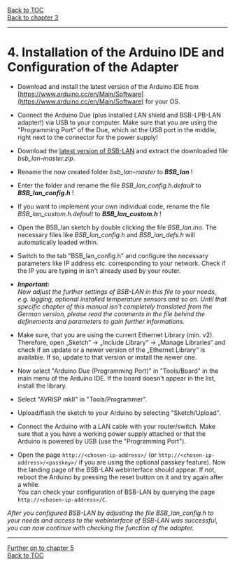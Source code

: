 [Back to TOC](toc.md)  
[Back to chapter 3](chap03.md)    
   
---  

# 4. Installation of the Arduino IDE and Configuration of the Adapter
- Download and install the latest version of the Arduino IDE from [https://www.arduino.cc/en/Main/Software](https://www.arduino.cc/en/Main/Software) for your OS.  

- Connect the Arduino Due (plus installed LAN shield and BSB-LPB-LAN adapter!) via USB to your computer. Make sure that you are using the "Programming Port" of the Due, which ist the USB port in the middle, right next to the connector for the power supply! 

- Download the [latest version of BSB-LAN](https://github.com/fredlcore/bsb_lan/archive/master.zip) and extract the downloaded file *bsb_lan-master.zip*.  

- Rename the now created folder *bsb_lan-master* to ***BSB_lan*** !  

- Enter the folder and rename the file *BSB_lan_config.h.default* to ***BSB_lan_config.h*** !  

- If you want to implement your own individual code, rename the file *BSB_lan_custom.h.default* to ***BSB_lan_custom.h*** !  

- Open the BSB_lan sketch by double clicking the file *BSB_lan.ino*. The necessary files like *BSB_lan_config.h* and *BSB_lan_defs.h* will automatically loaded within.  

- Switch to the tab "BSB_lan_config.h" and configure the necessary parameters like IP address etc. corresponding to your network. Check if the IP you are typing in isn't already used by your router.  

- ***Important:***  
*Now adjust the further settings of BSB-LAN in this file to your needs, e.g. logging, optional installed temperature sensors and so on. Until that specific chapter of this manual isn't completely translated from the German version, please read the comments in the file behind the definements and parameters to gain further informations.*   

- Make sure, that you are using the current Ethernet Library (min. v2). Therefore, open „Sketch“ → „Include Library“ → „Manage Libraries“ and check if an update or a newer version of the „Ethernet Library“ is available. If so, update to that version or install the newer one.  

- Now select "Arduino Due (Programming Port)" in "Tools/Board" in the main menu of the Arduino IDE. If the board doesn't appear in the list, install the library.  

- Select "AVRISP mkII" in "Tools/Programmer".  

- Upload/flash the sketch to your Arduino by selecting "Sketch/Upload".  

- Connect the Arduino with a LAN cable with your router/switch. Make sure that a you have a working power supply attached or that the Arduino is powered by USB (use the "Programming Port").    

- Open the page `http://<chosen-ip-address>/` (or `http://<chosen-ip-address>/<passkey>/` if you are using the optional passkey feature). Now the landing page of the BSB-LAN webinterface should appear. If not, reboot the Arduino by pressing the reset button on it and try again after a while.  
You can check your configuration of BSB-LAN by querying the page `http://<chosen-ip-address>/C`.  
   
*After you configured BSB-LAN by adjusting the file BSB_lan_config.h to your needs and access to the webinterface of BSB-LAN was successful, you can now continue with checking the function of the adapter.*  
   
---  
   
[Further on to chapter 5](chap05.md)      
[Back to TOC](toc.md)   
